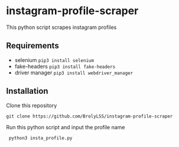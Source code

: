 # instagram-profile-scraper
This python script scrapes instagram profiles

## Requirements
- selenium
  `pip3 install selenium`
- fake-headers
  `pip3 install fake-headers`
- driver manager
  `pip3 install webdriver_manager`
  
## Installation

Clone this repository

`git clone https://github.com/BrolyLSS/instagram-profile-scraper`

Run this python script and input the profile name

` python3 insta_profile.py`
